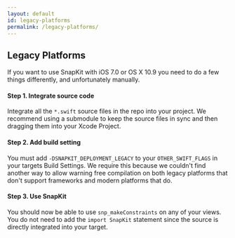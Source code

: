 ```yaml
---
layout: default
id: legacy-platforms
permalink: /legacy-platforms/
---
```

## Legacy Platforms

If you want to use SnapKit with iOS 7.0 or OS X 10.9 you need to do a few things differently, and unfortunately manually.

#### Step 1. Integrate source code

Integrate all the `*.swift` source files in the repo into your project. We recommend using a submodule to keep the source files in sync and then dragging them into your Xcode Project.

#### Step 2. Add build setting

You must add `-DSNAPKIT_DEPLOYMENT_LEGACY` to your `OTHER_SWIFT_FLAGS` in your targets Build Settings. We require this because we couldn't find another way to allow warning free compilation on both legacy platforms that don't support frameworks and modern platforms that do.

#### Step 3. Use SnapKit

You should now be able to use `snp_makeConstraints` on any of your views. You do not need to add the `import SnapKit` statement since the source is directly integrated into your target.